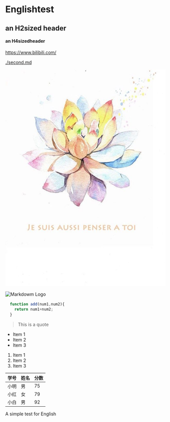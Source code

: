 # Englishtest
## an H2sized header
#### an H4sizedheader
<https://www.bilibili.com/>

[./second.md](./second.md)

![Markdown pic](/pic.jpg)

![Markdowm Logo](https://markdown-here.com/img/icon256.png)

```javascript
  function add(num1,num2){
    return num1+num2;
  }

```
>This is a quote

* Item 1
* Item 2
* Item 3

 1. Item 1
 2. Item 2
 3. Item 3

学号|姓名|分数
-|-|-|
小明|男|75
小红|女|79
小白|男|92

A simple test for English

